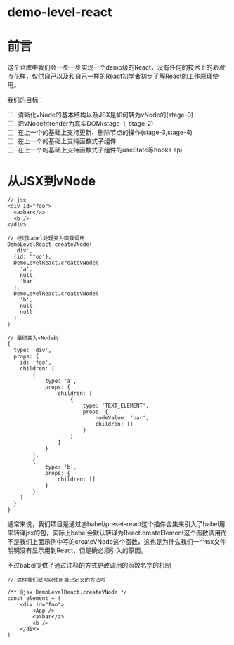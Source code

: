 # demo-level-react

# 前言

这个仓库中我们会一步一步实现一个demo级的React，没有任何的技术上的*新意与*花样，仅供自己以及和自己一样的React初学者初步了解React的工作原理使用。

我们的目标：

- [ ]  清晰化vNode的基本结构以及JSX是如何转为vNode的(stage-0)
- [ ]  把vNode树render为真实DOM(stage-1, stage-2)
- [ ]  在上一个的基础上支持更新、删除节点的操作(stage-3,stage-4)
- [ ]  在上一个的基础上支持函数式子组件
- [ ]  在上一个的基础上支持函数式子组件的useState等hooks api

# 从JSX到vNode

```tsx
// jsx
<div id="foo">
  <a>bar</a>
  <b />
</div>
```

```
// 经过babel处理变为函数调用
DemoLevelReact.createVNode(
  'div',
  {id: 'foo'},
  DemoLevelReact.createVNode(
    'a',
	null,
	'bar'
  ),
  DemoLevelReact.createVNode(
	'b',
	null,
	null
  )
)
```

```
// 最终变为vNode树
{
  type: 'div',
  props: {
	id: 'foo',
	children: [
		{
			type: 'a',
			props: {
				children: [
					{
						type: 'TEXT_ELEMENT',
						props: {
							nodeValue: 'bar',
							children: []
						}
					}
				]
			}
		},
		{
			type: 'b',
			props: {
				children: []
			}
		}
	]
  }
}
```

通常来说，我们项目是通过@babel/preset-react这个插件合集来引入了babel用来转译jsx的包，实际上babel会默认转译为React.createElement这个函数调用而不是我们上面示例中写的createVNode这个函数，这也是为什么我们一个tsx文件明明没有显示用到React，但是确必须引入的原因。

不过babel提供了通过注释的方式更改调用的函数名字的机制

```tsx
// 这样我们就可以使用自己定义的方法啦

/** @jsx DemoLevelReact.createVNode */
const element = (
    <div id="foo">
        <App />
        <a>bar</a>
        <b />
    </div>
)
```